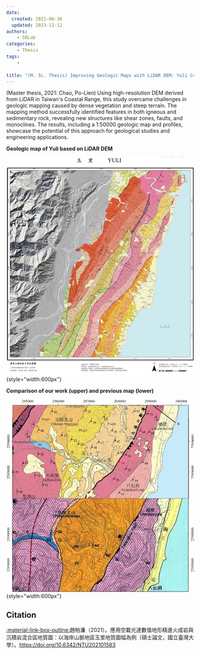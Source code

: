 ```yaml
---
date:
  created: 2021-06-30
  updated: 2023-12-12
authors:
    - SRLab
categories:
    - Thesis
tags:
    - 

title: "(M. Sc. Thesis) Improving Geologic Maps with LiDAR DEM: Yuli Coastal Range (2021)"
---
```

   
(Master thesis, 2021: Chao, Po-Lien) Using high-resolution DEM derived from LiDAR in Taiwan's Coastal Range, this study overcame challenges in geologic mapping caused by dense vegetation and steep terrain. The mapping method successfully identified features in both igneous and sedimentary rock, revealing new structures like shear zones, faults, and monoclines. The results, including a 1:50000 geologic map and profiles, showcase the potential of this approach for geological studies and engineering applications.  
  
<!-- more -->  
  
**Geologic map of Yuli based on LiDAR DEM**  
  
![Snapshot of geologic map](./plChao-2021-YuliMap-4.1.jpg){style="width:600px"}    

**Comparison of our work (upper) and previous map (lower)**  
  
![Comparison of new map with previous map](./plChao-2021-Comparision-5.7.jpg){style="width:600px"}  

## Citation    
[:material-link-box-outline:](https://doi.org/10.6342/NTU202101583)趙柏濂（2021）。應用空載光達數值地形精進火成岩與沉積岩混合區地質圖：以海岸山脈地區玉里地質圖幅為例〔碩士論文，國立臺灣大學〕。https://doi.org/10.6342/NTU202101583  
